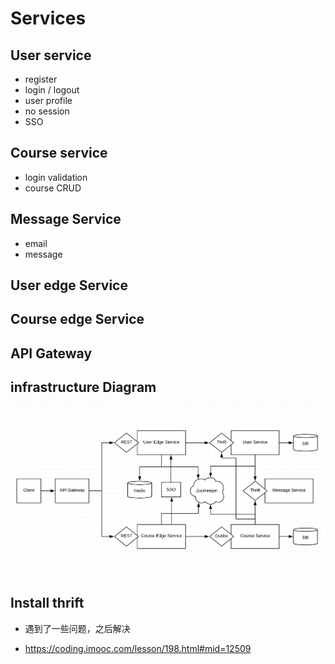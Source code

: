 # Services

## User service

- register
- login / logout
- user profile
- no session
- SSO

## Course service

- login validation
- course CRUD

## Message Service

- email
- message

## User edge Service

## Course edge Service

## API Gateway

## infrastructure Diagram

![Diagram](./diagram.png)

## Install thrift

- 遇到了一些问题，之后解决

- https://coding.imooc.com/lesson/198.html#mid=12509